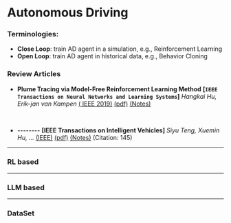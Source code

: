 # Autonomous Driving 


### Terminologies:
- **Close Loop**: train AD agent in a simulation, e.g., Reinforcement Learning
- **Open Loop**: train AD agent in historical data, e.g., Behavior Cloning


### Review Articles

- **Plume Tracing via Model-Free Reinforcement Learning Method**
 **[`IEEE Transactions on Neural Networks and Learning Systems`]** *Hangkai Hu, Erik-jan van Kampen* [( IEEE 2019)](https://ieeexplore.ieee.org/document/8598800) [(pdf)](https://github.com/khanRmahmud/PaperNotes/blob/main/Paper%20Reading/Reinforcement%20Learning/paper-pdf/Plume_Tracing_via_Model-Free_Reinforcement_Learning_Method.pdf) [(Notes)]([./AD_notes/llm_survey.md](https://github.com/khanRmahmud/PaperNotes/blob/main/Paper%20Reading/Reinforcement%20Learning/plumeTracingDDPG.md))


<br />

- **--------**
**[IEEE Transactions on Intelligent Vehicles]** *Siyu Teng, Xuemin Hu, ...* [(IEEE)](https://ieeexplore.ieee.org/stamp/stamp.jsp?tp=&arnumber=10122127) [(pdf)](./Survey/Motion_Planning_for_Autonomous_Driving_The_State_of_the_Art_and_Future_Perspectives.pdf) [(Notes)](./AD_notes/motion_planning_survey.md) (Citation: 145)




---

### RL based




---

### LLM based




---

### DataSet


